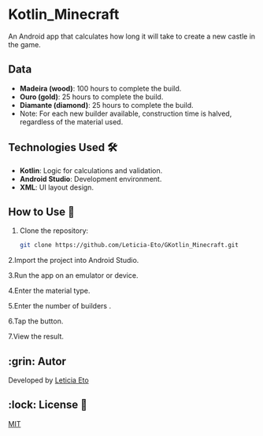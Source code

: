 # Kotlin_Minecraft

An Android app that calculates how long it will take to create a new castle in the game.

## Data 
- **Madeira (wood)**: 100 hours to complete the build. 
- **Ouro (gold)**: 25 hours to complete the build. 
- **Diamante (diamond)**: 25 hours to complete the build.
- Note: For each new builder available, construction time is halved, regardless of the material used.

## Technologies Used 🛠️
- **Kotlin**: Logic for calculations and validation.
- **Android Studio**: Development environment.
- **XML**: UI layout design.

## How to Use 🚀
1. Clone the repository:
   ```bash
   git clone https://github.com/Leticia-Eto/GKotlin_Minecraft.git

2.Import the project into Android Studio.

3.Run the app on an emulator or device.

4.Enter the material type.

5.Enter the number of builders .

6.Tap the button.

7.View the result.

<h2 id=author>:grin: Autor</h2>

Developed by <a href="www.linkedin.com/in/leticia-eto-filo-candido-a05068304" target="_blank">Leticia Eto</a>

<h2 id=licence>:lock: License 📄</h2>
<a href="https://github.com/Leticia-Eto/GradeAverageCalculator/blob/main/LICENSE" target="_blank">MIT</a>
